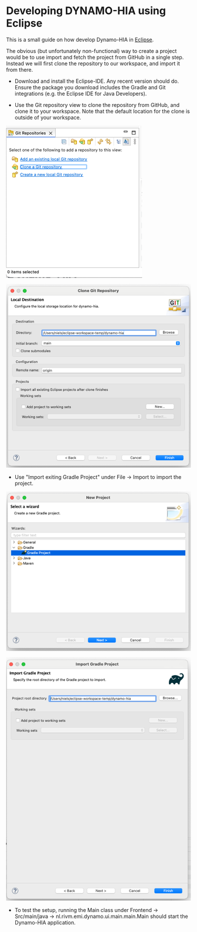 # Developing DYNAMO-HIA using Eclipse

This is a small guide on how develop Dynamo-HIA in [Eclipse](https://eclipseide.org).

The obvious (but unfortunately non-functional) way to create a project would be to use import and fetch the project from GitHub in a single step. Instead we will first clone the repository to our workspace, and import it from there.

- Download and install the Eclipse-IDE. Any recent version should do. Ensure the package you download includes the Gradle and Git integrations (e.g. the Eclipse IDE for Java Developers).

- Use the Git repository view to clone the repository from GitHub, and clone it to your workspace. Note that the default location for the clone is outside of your workspace.

![Alt text of the image](docs/screenshots/Screenshot_eclipse_install_1_clone.png)

![Alt text of the image](docs/screenshots/Screenshot_eclipse_install_2_clone_target.png)

- Use "Import exiting Gradle Project" under File -> Import to import the project.

![Alt text of the image](docs/screenshots/Screenshot_eclipse_install_3_import_gradle.png)

![Alt text of the image](docs/screenshots/Screenshot_eclipse_install_4_import_gradle_source.png)

- To test the setup, running the Main class under Frontend -> Src/main/java -> nl.rivm.emi.dynamo.ui.main.main.Main should start the Dynamo-HIA application.

